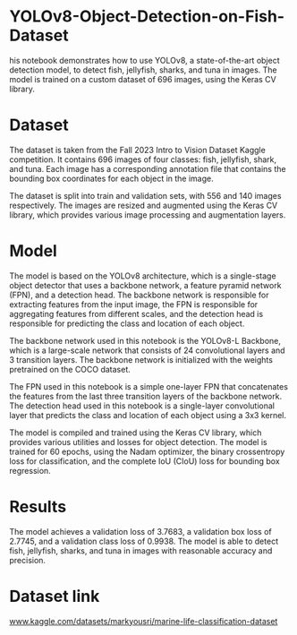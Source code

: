 # YOLOv8-Object-Detection-on-Fish-Dataset
his notebook demonstrates how to use YOLOv8, a state-of-the-art object detection model, to detect fish, jellyfish, sharks, and tuna in images. The model is trained on a custom dataset of 696 images, using the Keras CV library.

# Dataset
The dataset is taken from the Fall 2023 Intro to Vision Dataset Kaggle competition. It contains 696 images of four classes: fish, jellyfish, shark, and tuna. Each image has a corresponding annotation file that contains the bounding box coordinates for each object in the image.

The dataset is split into train and validation sets, with 556 and 140 images respectively. The images are resized and augmented using the Keras CV library, which provides various image processing and augmentation layers.

# Model
The model is based on the YOLOv8 architecture, which is a single-stage object detector that uses a backbone network, a feature pyramid network (FPN), and a detection head. The backbone network is responsible for extracting features from the input image, the FPN is responsible for aggregating features from different scales, and the detection head is responsible for predicting the class and location of each object.

The backbone network used in this notebook is the YOLOv8-L Backbone, which is a large-scale network that consists of 24 convolutional layers and 3 transition layers. The backbone network is initialized with the weights pretrained on the COCO dataset.

The FPN used in this notebook is a simple one-layer FPN that concatenates the features from the last three transition layers of the backbone network. The detection head used in this notebook is a single-layer convolutional layer that predicts the class and location of each object using a 3x3 kernel.

The model is compiled and trained using the Keras CV library, which provides various utilities and losses for object detection. The model is trained for 60 epochs, using the Nadam optimizer, the binary crossentropy loss for classification, and the complete IoU (CIoU) loss for bounding box regression.

# Results
The model achieves a validation loss of 3.7683, a validation box loss of 2.7745, and a validation class loss of 0.9938. The model is able to detect fish, jellyfish, sharks, and tuna in images with reasonable accuracy and precision.

# Dataset link 
www.kaggle.com/datasets/markyousri/marine-life-classification-dataset
